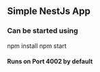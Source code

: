 ## Simple NestJs App

### Can be started using

npm install
npm start

#### Runs on Port 4002 by default
